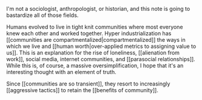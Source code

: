 I'm not a sociologist, anthropologist, or historian, and this note is going to bastardize all of those fields.

Humans evolved to live in tight knit communities where most everyone knew each other and worked together. Hyper industrialization has [[communities are compartmentalized|compartmentalized]] the ways in which we live and [[human worth|over-applied metrics to assigning value to us]]. This is an explanation for the rise of loneliness, [[alienation from work]], social media, internet communities, and [[parasocial relationships]]. While this is, of course, a massive oversimplification, I hope that it's an interesting thought with an element of truth.

Since [[communities are so transient]], they resort to increasingly [[aggressive tactics]] to retain the [[benefits of community]].
